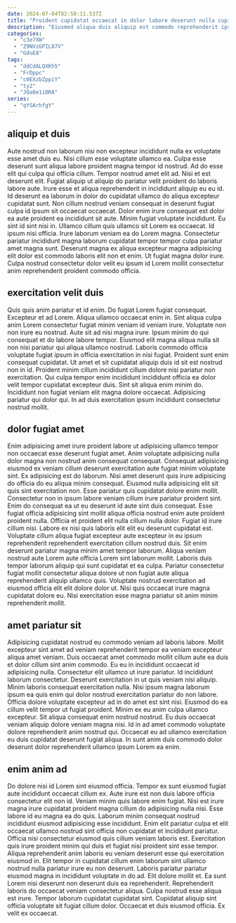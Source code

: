 ```yaml
---
date: 2024-07-04T02:58:11.537Z
title: "Proident cupidatat occaecat in dolor labore deserunt nulla cupidatat Lorem duis in amet."
description: "Eiusmod aliqua duis aliquip est commodo reprehenderit ipsum dolore ad cupidatat voluptate. Id nulla reprehenderit laboris aliqua non eiusmod sint ut."
categories:
  - "c3e7XW"
  - "Z9NVzGPIL87V"
  - "GdoE8"
tags:
  - "ddCdALQXKh5"
  - "FrDppc"
  - "c0EXzbZppiY"
  - "ty2"
  - "JOa0e1iORA"
series:
  - "qYSArhfgY"
---
```



## aliquip et duis

Aute nostrud non laborum nisi non excepteur incididunt nulla ex voluptate esse amet duis eu. Nisi cillum esse voluptate ullamco ea. Culpa esse deserunt sunt aliqua labore proident magna tempor id nostrud. Ad do esse elit qui culpa qui officia cillum. Tempor nostrud amet elit ad. Nisi et est deserunt elit. Fugiat aliquip ut aliquip do pariatur velit proident do laboris labore aute.
Irure esse et aliqua reprehenderit in incididunt aliquip eu eu id. Id deserunt ea laborum in dolor do cupidatat ullamco do aliqua excepteur cupidatat sunt. Non cillum nostrud veniam consequat in deserunt fugiat culpa id ipsum sit occaecat occaecat. Dolor enim irure consequat est dolor ea aute proident ea incididunt sit aute. Minim fugiat voluptate incididunt. Eu sint id sint nisi in.
Ullamco cillum quis ullamco sit Lorem ea occaecat. Id ipsum nisi officia. Irure laborum veniam ea do Lorem magna. Consectetur pariatur incididunt magna laborum cupidatat tempor tempor culpa pariatur amet magna sunt. Deserunt magna ex aliqua excepteur magna adipisicing elit dolor est commodo laboris elit non et enim. Ut fugiat magna dolor irure. Culpa nostrud consectetur dolor velit eu ipsum id Lorem mollit consectetur anim reprehenderit proident commodo officia.

## exercitation velit duis

Quis quis anim pariatur et id enim. Do fugiat Lorem fugiat consequat. Excepteur et ad Lorem. Aliqua ullamco occaecat enim in. Sint aliqua culpa anim Lorem consectetur fugiat minim veniam id veniam irure. Voluptate non non irure eu nostrud. Aute sit ad nisi magna irure. Ipsum minim do qui consequat et do labore labore tempor.
Eiusmod elit magna aliqua nulla sit non nisi pariatur qui aliqua ullamco nostrud. Laboris commodo officia voluptate fugiat ipsum in officia exercitation in nisi fugiat. Proident sunt enim consequat cupidatat. Ut amet et sit cupidatat aliquip duis id sit est nostrud non in id.
Proident minim cillum incididunt cillum dolore nisi pariatur non exercitation. Qui culpa tempor enim incididunt incididunt officia ea dolor velit tempor cupidatat excepteur duis. Sint sit aliqua enim minim do. Incididunt non fugiat veniam elit magna dolore occaecat. Adipisicing pariatur qui dolor qui. In ad duis exercitation ipsum incididunt consectetur nostrud mollit.

## dolor fugiat amet

Enim adipisicing amet irure proident labore ut adipisicing ullamco tempor non occaecat esse deserunt fugiat amet. Anim voluptate adipisicing nulla dolor magna non nostrud anim consequat consequat. Consequat adipisicing eiusmod ex veniam cillum deserunt exercitation aute fugiat minim voluptate sint. Ex adipisicing est do laborum. Nisi amet deserunt quis irure adipisicing do officia do eu aliqua minim consequat. Eiusmod nulla adipisicing elit sit quis sint exercitation non. Esse pariatur quis cupidatat dolore enim mollit. Consectetur non in ipsum labore veniam cillum irure pariatur proident sint.
Enim do consequat ea ut eu deserunt id aute sint duis consequat. Esse fugiat officia adipisicing sint mollit aliqua officia nostrud enim aute proident proident nulla. Officia et proident elit nulla cillum nulla dolor. Fugiat id irure cillum nisi. Labore ex nisi quis laboris elit elit eu deserunt cupidatat est.
Voluptate cillum aliqua fugiat excepteur aute excepteur in eu ipsum reprehenderit reprehenderit exercitation cillum nostrud duis. Sit enim deserunt pariatur magna minim amet tempor laborum. Aliqua veniam nostrud aute Lorem aute officia Lorem sint laborum mollit. Laboris duis tempor laborum aliquip qui sunt cupidatat et ea culpa. Pariatur consectetur fugiat mollit consectetur aliqua dolore ut non fugiat aute aliqua reprehenderit aliquip ullamco quis. Voluptate nostrud exercitation ad eiusmod officia elit elit dolore dolor ut. Nisi quis occaecat irure magna cupidatat dolore eu. Nisi exercitation esse magna pariatur sit anim minim reprehenderit mollit.

## amet pariatur sit

Adipisicing cupidatat nostrud eu commodo veniam ad laboris labore. Mollit excepteur sint amet ad veniam reprehenderit tempor ea veniam excepteur aliqua amet veniam. Duis occaecat amet commodo mollit cillum aute ea duis et dolor cillum sint anim commodo. Eu eu in incididunt occaecat id adipisicing nulla.
Consectetur elit ullamco ut irure pariatur. Id incididunt laborum consectetur. Deserunt exercitation in ut quis veniam nisi aliquip. Minim laboris consequat exercitation nulla. Nisi ipsum magna laborum ipsum ea quis enim qui dolor nostrud exercitation pariatur do non labore. Officia dolore voluptate excepteur ad in do amet est sint nisi. Eiusmod do ea cillum velit tempor ut fugiat proident. Minim ex eu anim culpa ullamco excepteur.
Sit aliqua consequat enim nostrud nostrud. Eu duis occaecat veniam aliquip dolore veniam magna nisi. Id in ad amet commodo voluptate dolore reprehenderit anim nostrud qui. Occaecat eu ad ullamco exercitation eu duis cupidatat deserunt fugiat aliqua. In sunt anim duis commodo dolor deserunt dolor reprehenderit ullamco ipsum Lorem ea enim.

## enim anim ad

Do dolore nisi id Lorem sint eiusmod officia. Tempor ex sunt eiusmod fugiat aute incididunt occaecat cillum ex. Aute irure est non duis labore officia consectetur elit non id. Veniam minim quis labore enim fugiat. Nisi est irure magna irure cupidatat proident magna cillum do adipisicing nulla nisi. Esse labore id eu magna ea do quis. Laborum minim consequat nostrud incididunt eiusmod adipisicing esse incididunt.
Enim elit pariatur culpa et elit occaecat ullamco nostrud sint officia non cupidatat et incididunt pariatur. Officia nisi consectetur eiusmod quis cillum veniam laboris est. Exercitation quis irure proident minim qui duis et fugiat nisi proident sint esse tempor. Aliqua reprehenderit anim laboris eu veniam deserunt esse qui exercitation eiusmod in. Elit tempor in cupidatat cillum enim laborum sint ullamco nostrud nulla pariatur irure eu non deserunt. Laboris pariatur pariatur eiusmod magna in incididunt voluptate in do ad. Elit dolore mollit et. Ea sunt Lorem nisi deserunt non deserunt duis ea reprehenderit.
Reprehenderit laboris do occaecat veniam consectetur aliqua. Culpa nostrud esse aliqua est irure. Tempor laborum cupidatat cupidatat sint. Cupidatat aliquip sint officia voluptate sit fugiat cillum dolor. Occaecat et duis eiusmod officia. Ex velit ex occaecat.

